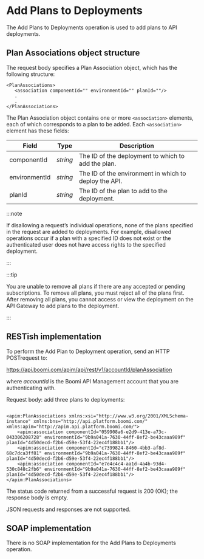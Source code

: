 # Add Plans to Deployments 

<head>
  <meta name="guidename" content="API Management"/>
  <meta name="context" content="GUID-7534b244-5df5-4cf5-b535-46cb6b174871"/>
</head>


The Add Plans to Deployments operation is used to add plans to API deployments.

## Plan Associations object structure 

The request body specifies a Plan Association object, which has the following structure:

```
<PlanAssociations>
   <association componentId="" environmentId="" planId=""/>
   .
   .
</PlanAssociations>
```

The Plan Association object contains one or more `<association>` elements, each of which corresponds to a plan to be added. Each `<association>` element has these fields:

|Field|Type|Description|
|-----|----|-----------|
|componentId|*string*|The ID of the deployment to which to add the plan.|
|environmentId|*string*|The ID of the environment in which to deploy the API.|
|planId|*string*|The ID of the plan to add to the deployment.|

:::note


If disallowing a request’s individual operations, none of the plans specified in the request are added to deployments. For example, disallowed operations occur if a plan with a specified ID does not exist or the authenticated user does not have access rights to the specified deployment.


:::

:::tip


You are unable to remove all plans if there are any accepted or pending subscriptions. To remove all plans, you must reject all of the plans first. After removing all plans, you cannot access or view the deployment on the API Gateway to add plans to the deployment.

:::

## RESTish implementation 
To perform the Add Plan to Deployment operation, send an HTTP POSTrequest to:

https://api.boomi.com/apim/api/rest/v1/accountId/planAssociation

where *accountId* is the Boomi API Management account that you are authenticating with.

Request body: add three plans to deployments:

```

<apim:PlanAssociations xmlns:xsi="http://www.w3.org/2001/XMLSchema-instance" xmlns:bns="http://api.platform.boomi.com/" xmlns:apim="http://apim.api.platform.boomi.com/">
    <apim:association componentId="059908a6-e2d9-413e-a73c-043306208728" environmentId="9b9a041a-7630-44ff-8ef2-be43caaa989f" planId="4d50decd-f2b6-d59e-53f4-22ec4f188bb1"/>
    <apim:association componentId="c7399824-8460-4bb3-af8d-68c7dca3ff81" environmentId="9b9a041a-7630-44ff-8ef2-be43caaa989f" planId="4d50decd-f2b6-d59e-53f4-22ec4f188bb1"/>
    <apim:association componentId="e7e4c4c4-aa1d-4a4b-93d4-530c848c2fb6" environmentId="9b9a041a-7630-44ff-8ef2-be43caaa989f" planId="4d50decd-f2b6-d59e-53f4-22ec4f188bb1"/>
</apim:PlanAssociations>

```

The status code returned from a successful request is 200 \(OK\); the response body is empty.

JSON requests and responses are not supported.

## SOAP implementation

There is no SOAP implementation for the Add Plans to Deployments operation.